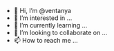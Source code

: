 - 👋 Hi, I’m @ventanya
- 👀 I’m interested in ...
- 🌱 I’m currently learning ...
- 💞️ I’m looking to collaborate on ...
- 📫 How to reach me ...

<!---
ventanya/ventanya is a ✨ special ✨ repository because its `README.md` (this file) appears on your GitHub profile.
You can click the Preview link to take a look at your changes.
--->
